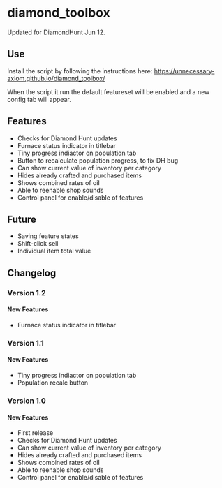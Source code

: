 diamond_toolbox
===============

Updated for DiamondHunt Jun 12.

Use
---

Install the script by following the instructions here: https://unnecessary-axiom.github.io/diamond_toolbox/

When the script it run the default featureset will be enabled and a new config tab will appear.

Features
--------

* Checks for Diamond Hunt updates
* Furnace status indicator in titlebar
* Tiny progress indiactor on population tab
* Button to recalculate population progress, to fix DH bug
* Can show current value of inventory per category
* Hides already crafted and purchased items
* Shows combined rates of oil
* Able to reenable shop sounds
* Control panel for enable/disable of features


Future
------

* Saving feature states
* Shift-click sell
* Individual item total value

Changelog
---------

### Version 1.2

#### New Features

* Furnace status indicator in titlebar

### Version 1.1

#### New Features

* Tiny progress indiactor on population tab
* Population recalc button

### Version 1.0

#### New Features

* First release
* Checks for Diamond Hunt updates
* Can show current value of inventory per category
* Hides already crafted and purchased items
* Shows combined rates of oil
* Able to reenable shop sounds
* Control panel for enable/disable of features
